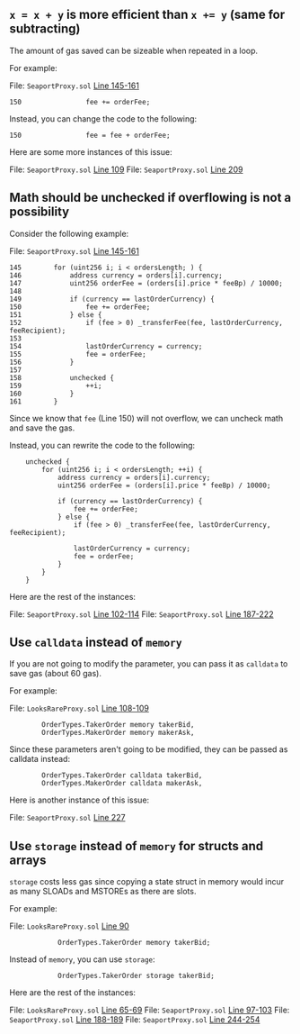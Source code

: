 ## `x = x + y` is more efficient than `x += y` (same for subtracting)

The amount of gas saved can be sizeable when repeated in a loop.

For example:

File: `SeaportProxy.sol` [Line 145-161](https://github.com/code-423n4/2022-11-looksrare/blob/main/contracts/proxies/SeaportProxy.sol#L145-L161)

```
150                fee += orderFee;
```

Instead, you can change the code to the following:

```
150                fee = fee + orderFee;
```

Here are some more instances of this issue:

File: `SeaportProxy.sol` [Line 109](https://github.com/code-423n4/2022-11-looksrare/blob/main/contracts/proxies/SeaportProxy.sol#L109)
File: `SeaportProxy.sol` [Line 209](https://github.com/code-423n4/2022-11-looksrare/blob/main/contracts/proxies/SeaportProxy.sol#L209)

## Math should be unchecked if overflowing is not a possibility

Consider the following example:

File: `SeaportProxy.sol` [Line 145-161](https://github.com/code-423n4/2022-11-looksrare/blob/main/contracts/proxies/SeaportProxy.sol#L145-L161)

```
145        for (uint256 i; i < ordersLength; ) {
146            address currency = orders[i].currency;
147            uint256 orderFee = (orders[i].price * feeBp) / 10000;
148
149            if (currency == lastOrderCurrency) {
150                fee += orderFee;
151            } else {
152                if (fee > 0) _transferFee(fee, lastOrderCurrency, feeRecipient);
153
154                lastOrderCurrency = currency;
155                fee = orderFee;
156            }
157
158            unchecked {
159                ++i;
160            }
161        }
```

Since we know that `fee` (Line 150) will not overflow, we can uncheck math and save the gas.

Instead, you can rewrite the code to the following:

```
    unchecked {
        for (uint256 i; i < ordersLength; ++i) {
            address currency = orders[i].currency;
            uint256 orderFee = (orders[i].price * feeBp) / 10000;

            if (currency == lastOrderCurrency) {
                fee += orderFee;
            } else {
                if (fee > 0) _transferFee(fee, lastOrderCurrency, feeRecipient);

                lastOrderCurrency = currency;
                fee = orderFee;
            }
        }
    }
```

Here are the rest of the instances:

File: `SeaportProxy.sol` [Line 102-114](https://github.com/code-423n4/2022-11-looksrare/blob/main/contracts/proxies/SeaportProxy.sol#L102-L114)
File: `SeaportProxy.sol` [Line 187-222](https://github.com/code-423n4/2022-11-looksrare/blob/main/contracts/proxies/SeaportProxy.sol#L187-L222)

## Use `calldata` instead of `memory`

If you are not going to modify the parameter, you can pass it as `calldata` to save gas (about 60 gas).

For example:

File: `LooksRareProxy.sol` [Line 108-109](https://github.com/code-423n4/2022-11-looksrare/blob/main/contracts/proxies/LooksRareProxy.sol#L108-L109)

```
        OrderTypes.TakerOrder memory takerBid,
        OrderTypes.MakerOrder memory makerAsk,
```

Since these parameters aren't going to be modified, they can be passed as calldata instead:

```
        OrderTypes.TakerOrder calldata takerBid,
        OrderTypes.MakerOrder calldata makerAsk,
```

Here is another instance of this issue:

File: `SeaportProxy.sol` [Line 227](https://github.com/code-423n4/2022-11-looksrare/blob/main/contracts/proxies/SeaportProxy.sol#L227)

## Use `storage` instead of `memory` for structs and arrays

`storage` costs less gas since copying a state struct in memory would incur as many SLOADs and MSTOREs as there are slots.

For example:

File: `LooksRareProxy.sol` [Line 90](https://github.com/code-423n4/2022-11-looksrare/blob/main/contracts/proxies/LooksRareProxy.sol#L90)

```
            OrderTypes.TakerOrder memory takerBid;
```

Instead of `memory`, you can use `storage`:

```
            OrderTypes.TakerOrder storage takerBid;
```

Here are the rest of the instances:

File: `LooksRareProxy.sol` [Line 65-69](https://github.com/code-423n4/2022-11-looksrare/blob/main/contracts/proxies/LooksRareProxy.sol#L65-L69)
File: `SeaportProxy.sol` [Line 97-103](https://github.com/code-423n4/2022-11-looksrare/blob/main/contracts/proxies/SeaportProxy.sol#L97-L103)
File: `SeaportProxy.sol` [Line 188-189](https://github.com/code-423n4/2022-11-looksrare/blob/main/contracts/proxies/SeaportProxy.sol#L188-L189)
File: `SeaportProxy.sol` [Line 244-254](https://github.com/code-423n4/2022-11-looksrare/blob/main/contracts/proxies/SeaportProxy.sol#L244-L254)
